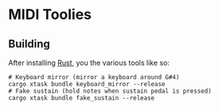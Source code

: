 # MIDI Toolies

## Building

After installing [Rust](https://rustup.rs/), you the various tools like so:

```shell
# Keyboard mirror (mirror a keyboard around G#4)
cargo xtask bundle keyboard_mirror --release
# Fake sustain (hold notes when sustain pedal is pressed)
cargo xtask bundle fake_sustain --release
```
